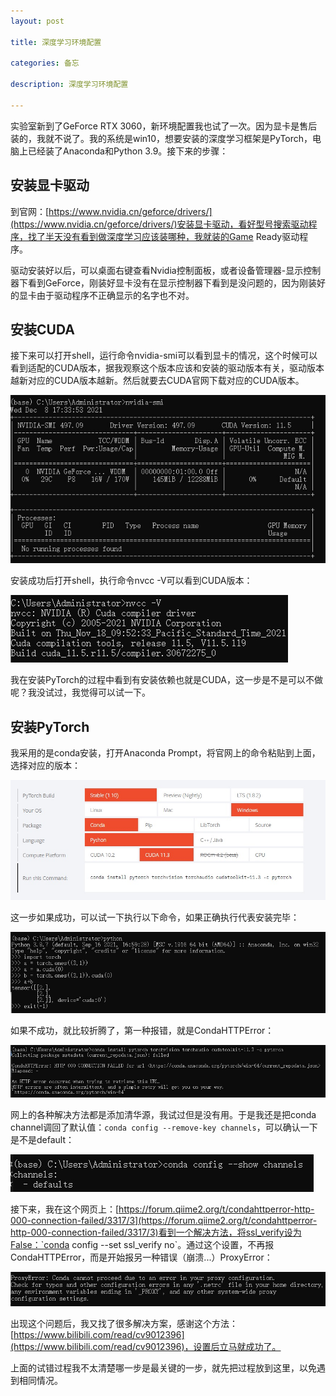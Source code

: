 ```yaml
---
layout: post

title: 深度学习环境配置

categories: 备忘

description: 深度学习环境配置

---
```


实验室新到了GeForce RTX 3060，新环境配置我也试了一次。因为显卡是售后装的，我就不说了。我的系统是win10，想要安装的深度学习框架是PyTorch，电脑上已经装了Anaconda和Python 3.9。接下来的步骤：

## 安装显卡驱动

到官网：[https://www.nvidia.cn/geforce/drivers/](https://www.nvidia.cn/geforce/drivers/)安装显卡驱动，看好型号搜索驱动程序，找了半天没有看到做深度学习应该装哪种，我就装的Game Ready驱动程序。

驱动安装好以后，可以桌面右键查看Nvidia控制面板，或者设备管理器-显示控制器下看到GeForce，刚装好显卡没有在显示控制器下看到是没问题的，因为刚装好的显卡由于驱动程序不正确显示的名字也不对。

## 安装CUDA

接下来可以打开shell，运行命令nvidia-smi可以看到显卡的情况，这个时候可以看到适配的CUDA版本，据我观察这个版本应该和安装的驱动版本有关，驱动版本越新对应的CUDA版本越新。然后就要去CUDA官网下载对应的CUDA版本。

![image-20211208173159203](/images/posts/IMG_4611.jpg)

安装成功后打开shell，执行命令nvcc -V可以看到CUDA版本：

![image-20211208162334617](/images/posts/IMG_4607.jpg)

我在安装PyTorch的过程中看到有安装依赖也就是CUDA，这一步是不是可以不做呢？我没试过，我觉得可以试一下。

## 安装PyTorch

我采用的是conda安装，打开Anaconda Prompt，将官网上的命令粘贴到上面，选择对应的版本：

![image-20211208173408027](/images/posts/IMG_4605.jpg)

这一步如果成功，可以试一下执行以下命令，如果正确执行代表安装完毕：

![微信截图_20211208161938](/images/posts/IMG_4608.jpg)

如果不成功，就比较折腾了，第一种报错，就是CondaHTTPError：

![image-20211208162128415](/images/posts/IMG_4609.jpg)

网上的各种解决方法都是添加清华源，我试过但是没有用。于是我还是把conda channel调回了默认值：`conda config --remove-key channels`，可以确认一下是不是default：

![image-20211208161831637](/images/posts/IMG_4606.jpg)

接下来，我在这个网页上：[https://forum.qiime2.org/t/condahttperror-http-000-connection-failed/3317/3](https://forum.qiime2.org/t/condahttperror-http-000-connection-failed/3317/3)看到一个解决方法，将ssl_verify设为False：`conda config --set ssl_verify no`。通过这个设置，不再报CondaHTTPError，而是开始报另一种错误（崩溃...）ProxyError：

![image-20211208172822549](/images/posts/IMG_4610.jpg)

出现这个问题后，我又找了很多解决方案，感谢这个方法：[https://www.bilibili.com/read/cv9012396](https://www.bilibili.com/read/cv9012396)，设置后立马就成功了。

上面的试错过程我不太清楚哪一步是最关键的一步，就先把过程放到这里，以免遇到相同情况。

